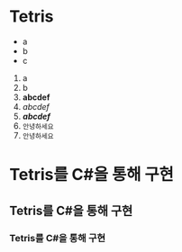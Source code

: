 # Tetris
- a
- b
- c

1. a
2. b
3. **abcdef**
4. *abcdef*
5. ***abcdef***
6. `안녕하세요`
7. ``안녕하세요``

# Tetris를 C#을 통해 구현
## Tetris를 C#을 통해 구현
### Tetris를 C#을 통해 구현

